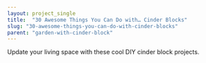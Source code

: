 ```yaml
---
layout: project_single
title:  "30 Awesome Things You Can Do with… Cinder Blocks"
slug: "30-awesome-things-you-can-do-with-cinder-blocks"
parent: "garden-with-cinder-block"
---
```

Update your living space with these cool DIY cinder block projects.